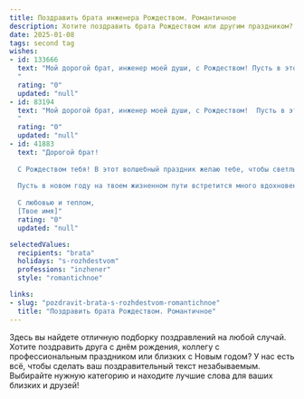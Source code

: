 ```yaml
---
title: Поздравить брата инженера Рождеством. Романтичное
description: Хотите поздравить брата Рождеством или другим праздником? Наш ИИ создаст незабываемое поздравление, а вы обязательно выделитесь среди других.  
date: 2025-01-08
tags: second tag
wishes:
- id: 133666
  text: "Мой дорогой брат, инженер моей души, с Рождеством! Пусть в этот светлый праздник в твоем сердце воцарится такая же непоколебимая и прекрасная гармония, как в твоих гениальных инженерных проектах.  Желаю тебе любви, тепла,  исполнения всех самых заветных желаний, и пусть звезды, сияющие в рождественскую ночь, освещают твой путь к счастью.  Я люблю тебя!
  "
  rating: "0"
  updated: "null"
- id: 83194
  text: "Мой дорогой брат, инженер моей души, с Рождеством!  Пусть в этот светлый праздник в твоей жизни, как в сложном, но прекрасном инженерном проекте, всё сойдется, а все детали сложатся в идеальную, гармоничную картину счастья и любви.  Пусть звёзды на небе сияют для тебя особенно ярко, а сердце наполнится теплом и радостью, сравнимой с мощью величайшего творения инженерной мысли.  Обнимаю тебя крепко-крепко!
  "
  rating: "0"
  updated: "null"
- id: 41883
  text: "Дорогой брат!
  
  С Рождеством тебя! В этот волшебный праздник желаю тебе, чтобы светлые мечты и надежды всегда освещали твой путь. Как инженер, ты создаешь не только здания и конструкции, но и счастье для всех вокруг. Пусть каждый твой проект будет успешным, а сердце наполнено любовью и радостью.
  
  Пусть в новом году на твоем жизненном пути встретится много вдохновения, чтобы ты мог воплощать самые смелые идеи и мечты. Желаю крепкого здоровья, верных друзей и тепла в доме. Пусть Рождественская звезда укажет тебе верный путь к счастью и гармонии.
  
  С любовью и теплом,
  [Твое имя]"
  rating: "0"
  updated: "null"

selectedValues:
  recipients: "brata"
  holidays: "s-rozhdestvom"
  professions: "inzhener"
  style: "romantichnoe"

links:
- slug: "pozdravit-brata-s-rozhdestvom-romantichnoe"
  title: "Поздравить брата Рождеством. Романтичное"
---
```


Здесь вы найдете отличную подборку поздравлений на любой случай.
Хотите поздравить друга с днём рождения, коллегу с профессиональным праздником или близких с Новым годом? У нас есть всё, чтобы сделать ваш поздравительный текст незабываемым. Выбирайте нужную категорию и находите лучшие слова для ваших близких и друзей!

